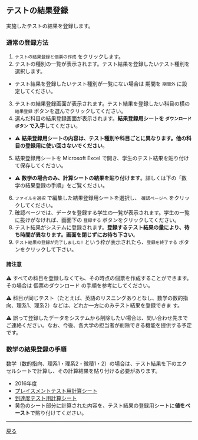 ## テストの結果登録

実施したテストの結果を登録します。

### 通常の登録方法

1. `テストの結果登録と個票の作成` をクリックします。
2. テストの種別の一覧が表示されます。テスト結果を登録したいテスト種別を選択します。
  - テスト結果を登録したいテスト種別が一覧にない場合は 期間を `期間外` に設定してください。
3. テストの結果登録画面が表示されます。テスト結果を登録したい科目の横の `結果登録` ボタンを選んでクリックしてください。 
4. 選んだ科目の結果登録画面が表示されます。**結果登録用シートを `ダウンロードボタン` で入手**してください。
  - :warning: **結果登録用シートの内容は、テスト種別や科目ごとに異なります。他の科目の登録用に使い回さないでください**。
5. 結果登録用シートを Microsoft Excel で開き、学生のテスト結果を貼り付けて保存してください。
  - :warning: **数学の場合のみ、計算シートの結果を貼り付けます**。詳しくは下の「数学の結果登録の手順」をご覧ください。
6. `ファイルを選択` で編集した結果登録用シートを選択し、 `確認ページへ` をクリックしてください。
7. 確認ページでは、データを登録する学生の一覧が表示されます。学生の一覧に抜けがなければ、画面下の `登録する` ボタンをクリックしてください。
8. テスト結果がシステムに登録されます。**登録するテスト結果の量により、待ち時間が異なります。画面を閉じずにお待ち下さい**。
9. `テスト結果の登録が完了しました!` という枠が表示されたら、`登録を終了する` ボタンをクリックして下さい。

#### 諸注意

:warning: すべての科目を登録しなくても、その時点の個票を作成することができます。その場合は 個票のダウンロード の手順を参考にしてください。

:warning: 科目が同じテスト（たとえば、英語のリスニングありとなし、数学の数的指向、理系1、理系2）などは、どれか一方にのみテスト結果を登録できま
す。

:warning: 誤って登録したデータをシステムから削除したい場合は、問い合わせ先までご連絡ください。なお、今後、各大学の担当者が削除できる機能を提供する予定です。

### 数学の結果登録の手順

数学（数的指向、理系1・理系2・微積1・2）の場合は、テスト結果を下のエクセルシートで計算し、その計算結果を貼り付ける必要があります。

- 2016年度
 - [プレイスメントテスト用計算シート](https://github.com/cist-kklab/8U_doc/raw/master/mathSheet/math_placement_2016.xlsx)
 - [到達度テスト用計算シート](https://github.com/cist-kklab/8U_doc/raw/master/mathSheet/matn_achievement_B_2016.xlsx)
 - 黄色のシート部分に計算された内容を、テスト結果の登録用シートに**値をペースト**で貼り付けてください。


---

[戻る](../README.md)
